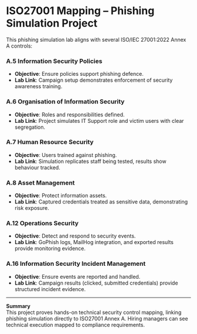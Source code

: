 # ISO27001 Mapping – Phishing Simulation Project

This phishing simulation lab aligns with several ISO/IEC 27001:2022 Annex A controls:

### A.5 Information Security Policies
- **Objective**: Ensure policies support phishing defence.
- **Lab Link**: Campaign setup demonstrates enforcement of security awareness training.

### A.6 Organisation of Information Security
- **Objective**: Roles and responsibilities defined.
- **Lab Link**: Project simulates IT Support role and victim users with clear segregation.

### A.7 Human Resource Security
- **Objective**: Users trained against phishing.
- **Lab Link**: Simulation replicates staff being tested, results show behaviour tracked.

### A.8 Asset Management
- **Objective**: Protect information assets.
- **Lab Link**: Captured credentials treated as sensitive data, demonstrating risk exposure.

### A.12 Operations Security
- **Objective**: Detect and respond to security events.
- **Lab Link**: GoPhish logs, MailHog integration, and exported results provide monitoring evidence.

### A.16 Information Security Incident Management
- **Objective**: Ensure events are reported and handled.
- **Lab Link**: Campaign results (clicked, submitted credentials) provide structured incident evidence.

---

**Summary**  
This project proves hands-on technical security control mapping, linking phishing simulation directly to ISO27001 Annex A. Hiring managers can see technical execution mapped to compliance requirements.
